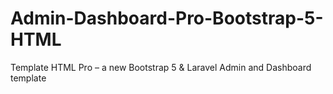 # Admin-Dashboard-Pro-Bootstrap-5-HTML
Template HTML Pro – a new  Bootstrap 5 &amp;  Laravel Admin and Dashboard template
